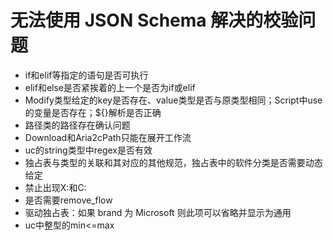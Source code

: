 # 无法使用 JSON Schema 解决的校验问题

* if和elif等指定的语句是否可执行
* elif和else是否紧挨着的上一个是否为if或elif
* Modify类型给定的key是否存在、value类型是否与原类型相同；Script中use的变量是否存在；${}解析是否正确
* 路径类的路径存在确认问题
* Download和Aria2cPath只能在展开工作流
* uc的string类型中regex是否有效
* 独占表与类型的关联和其对应的其他规范，独占表中的软件分类是否需要动态给定
* 禁止出现X:和C:
* 是否需要remove_flow
* 驱动独占表：如果 brand 为 Microsoft 则此项可以省略并显示为通用
* uc中整型的min<=max